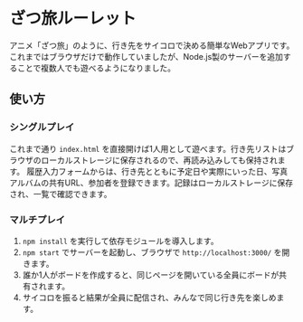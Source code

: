 # ざつ旅ルーレット

アニメ「ざつ旅」のように、行き先をサイコロで決める簡単なWebアプリです。これまではブラウザだけで動作していましたが、Node.js製のサーバーを追加することで複数人でも遊べるようになりました。

## 使い方
### シングルプレイ
これまで通り `index.html` を直接開けば1人用として遊べます。行き先リストはブラウザのローカルストレージに保存されるので、再読み込みしても保持されます。
履歴入力フォームからは、行き先とともに予定日や実際にいった日、写真アルバムの共有URL、参加者を登録できます。記録はローカルストレージに保存され、一覧で確認できます。

### マルチプレイ
1. `npm install` を実行して依存モジュールを導入します。
2. `npm start` でサーバーを起動し、ブラウザで `http://localhost:3000/` を開きます。
3. 誰か1人がボードを作成すると、同じページを開いている全員にボードが共有されます。
4. サイコロを振ると結果が全員に配信され、みんなで同じ行き先を楽しめます。

